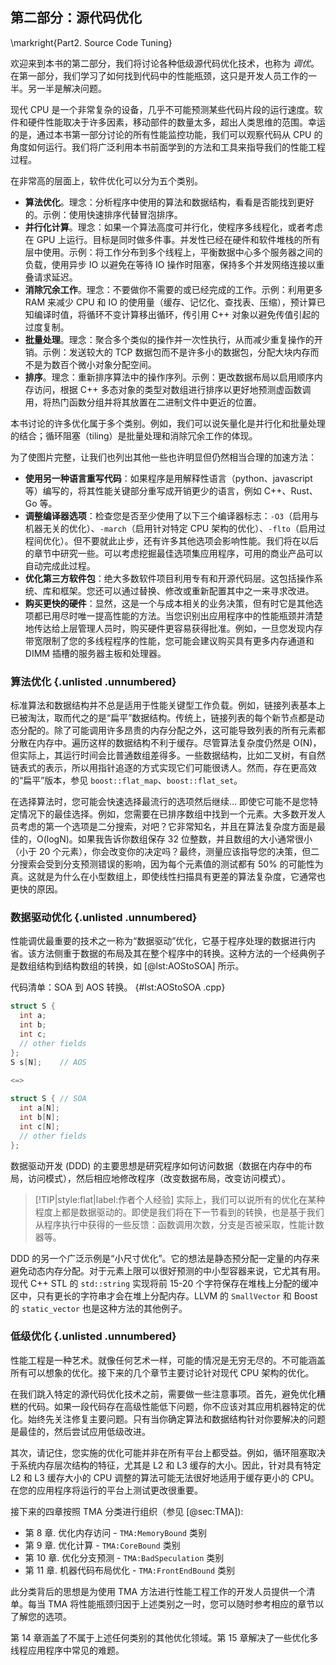 ## 第二部分：源代码优化

\markright{Part2. Source Code Tuning}

欢迎来到本书的第二部分，我们将讨论各种低级源代码优化技术，也称为 *调优*。在第一部分，我们学习了如何找到代码中的性能瓶颈，这只是开发人员工作的一半。另一半是解决问题。

现代 CPU 是一个非常复杂的设备，几乎不可能预测某些代码片段的运行速度。软件和硬件性能取决于许多因素，移动部件的数量太多，超出人类思维的范围。幸运的是，通过本书第一部分讨论的所有性能监控功能，我们可以观察代码从 CPU 的角度如何运行。我们将广泛利用本书前面学到的方法和工具来指导我们的性能工程过程。

在非常高的层面上，软件优化可以分为五个类别。

* **算法优化**。理念：分析程序中使用的算法和数据结构，看看是否能找到更好的。示例：使用快速排序代替冒泡排序。
* **并行化计算**。理念：如果一个算法高度可并行化，使程序多线程化，或者考虑在 GPU 上运行。目标是同时做多件事。并发性已经在硬件和软件堆栈的所有层中使用。示例：将工作分布到多个线程上，平衡数据中心多个服务器之间的负载，使用异步 IO 以避免在等待 IO 操作时阻塞，保持多个并发网络连接以重叠请求延迟。
* **消除冗余工作**。理念：不要做你不需要的或已经完成的工作。示例：利用更多 RAM 来减少 CPU 和 IO 的使用量（缓存、记忆化、查找表、压缩），预计算已知编译时值，将循环不变计算移出循环，传引用 C++ 对象以避免传值引起的过度复制。
* **批量处理**。理念：聚合多个类似的操作并一次性执行，从而减少重复操作的开销。示例：发送较大的 TCP 数据包而不是许多小的数据包，分配大块内存而不是为数百个微小对象分配空间。
* **排序**。理念：重新排序算法中的操作序列。示例：更改数据布局以启用顺序内存访问，根据 C++ 多态对象的类型对数组进行排序以更好地预测虚函数调用，将热门函数分组并将其放置在二进制文件中更近的位置。

本书讨论的许多优化属于多个类别。例如，我们可以说矢量化是并行化和批量处理的结合；循环阻塞（tiling）是批量处理和消除冗余工作的体现。

为了使图片完整，让我们也列出其他一些也许明显但仍然相当合理的加速方法：

* **使用另一种语言重写代码**：如果程序是用解释性语言（python、javascript 等）编写的，将其性能关键部分重写成开销更少的语言，例如 C++、Rust、Go 等。
* **调整编译器选项**：检查您是否至少使用了以下三个编译器标志：`-O3`（启用与机器无关的优化）、`-march`（启用针对特定 CPU 架构的优化）、`-flto`（启用过程间优化）。但不要就此止步，还有许多其他选项会影响性能。我们将在以后的章节中研究一些。可以考虑挖掘最佳选项集应用程序，可用的商业产品可以自动完成此过程。
* **优化第三方软件包**：绝大多数软件项目利用专有和开源代码层。这包括操作系统、库和框架。您还可以通过替换、修改或重新配置其中之一来寻求改进。
* **购买更快的硬件**：显然，这是一个与成本相关的业务决策，但有时它是其他选项都已用尽时唯一提高性能的方法。当您识别出应用程序中的性能瓶颈并清楚地传达给上层管理人员时，购买硬件更容易获得批准。例如，一旦您发现内存带宽限制了您的多线程程序的性能，您可能会建议购买具有更多内存通道和 DIMM 插槽的服务器主板和处理器。

### 算法优化 {.unlisted .unnumbered}

标准算法和数据结构并不总是适用于性能关键型工作负载。例如，链接列表基本上已被淘汰，取而代之的是“扁平”数据结构。传统上，链接列表的每个新节点都是动态分配的。除了可能调用许多昂贵的内存分配之外，这可能导致列表的所有元素都分散在内存中。遍历这样的数据结构不利于缓存。尽管算法复杂度仍然是 O(N)，但实际上，其运行时间会比普通数组差得多。一些数据结构，比如二叉树，有自然链表式的表示，所以用指针追逐的方式实现它们可能很诱人。然而，存在更高效的“扁平”版本，参见 `boost::flat_map`、`boost::flat_set`。

在选择算法时，您可能会快速选择最流行的选项然后继续... 即使它可能不是您特定情况下的最佳选择。例如，您需要在已排序数组中找到一个元素。大多数开发人员考虑的第一个选项是二分搜索，对吧？它非常知名，并且在算法复杂度方面是最佳的，O(logN)。如果我告诉你数组保存 32 位整数，并且数组的大小通常很小（小于 20 个元素），你会改变你的决定吗？最终，测量应该指导您的决策，但二分搜索会受到分支预测错误的影响，因为每个元素值的测试都有 50% 的可能性为真。这就是为什么在小型数组上，即使线性扫描具有更差的算法复杂度，它通常也更快的原因。

### 数据驱动优化 {.unlisted .unnumbered}

性能调优最重要的技术之一称为“数据驱动”优化，它基于程序处理的数据进行内省。该方法侧重于数据的布局及其在整个程序中的转换。这种方法的一个经典例子是数组结构到结构数组的转换，如 [@lst:AOStoSOA] 所示。

代码清单：SOA 到 AOS 转换。 {#lst:AOStoSOA .cpp}
``` cpp
struct S {
  int a;
  int b;
  int c;
  // other fields
};
S s[N];    // AOS

<=>
    
struct S { // SOA
  int a[N];
  int b[N];
  int c[N];
  // other fields  
};
```

数据驱动开发 (DDD) 的主要思想是研究程序如何访问数据（数据在内存中的布局，访问模式），然后相应地修改程序（改变数据布局，改变访问模式）。

> [!TIP|style:flat|label:作者个人经验]
> 实际上，我们可以说所有的优化在某种程度上都是数据驱动的。即使是我们将在下一节看到的转换，也是基于我们从程序执行中获得的一些反馈：函数调用次数，分支是否被采取，性能计数器等。

DDD 的另一个广泛示例是“小尺寸优化”。它的想法是静态预分配一定量的内存来避免动态内存分配。对于元素上限可以很好预测的中小型容器来说，它尤其有用。现代 C++ STL 的 `std::string` 实现将前 15-20 个字符保存在堆栈上分配的缓冲区中，只有更长的字符串才会在堆上分配内存。LLVM 的 `SmallVector` 和 Boost 的 `static_vector` 也是这种方法的其他例子。

### 低级优化 {.unlisted .unnumbered}

性能工程是一种艺术。就像任何艺术一样，可能的情况是无穷无尽的。不可能涵盖所有可以想象的优化。接下来的几个章节主要讨论针对现代 CPU 架构的优化。

在我们跳入特定的源代码优化技术之前，需要做一些注意事项。首先，避免优化糟糕的代码。如果一段代码存在高级性能低下问题，你不应该对其应用机器特定的优化。始终先关注修复主要问题。只有当你确定算法和数据结构针对你要解决的问题是最佳的，然后尝试应用低级改进。

其次，请记住，您实施的优化可能并非在所有平台上都受益。例如，循环阻塞取决于系统内存层次结构的特征，尤其是 L2 和 L3 缓存的大小。因此，针对具有特定 L2 和 L3 缓存大小的 CPU 调整的算法可能无法很好地适用于缓存更小的 CPU。在您的应用程序将运行的平台上测试更改很重要。

接下来的四章按照 TMA 分类进行组织（参见 [@sec:TMA]):

* 第 8 章. 优化内存访问 - `TMA:MemoryBound` 类别
* 第 9 章. 优化计算 - `TMA:CoreBound` 类别
* 第 10 章. 优化分支预测 - `TMA:BadSpeculation` 类别
* 第 11 章. 机器代码布局优化 - `TMA:FrontEndBound` 类别

此分类背后的思想是为使用 TMA 方法进行性能工程工作的开发人员提供一个清单。每当 TMA 将性能瓶颈归因于上述类别之一时，您可以随时参考相应的章节以了解您的选项。

第 14 章涵盖了不属于上述任何类别的其他优化领域。第 15 章解决了一些优化多线程应用程序中常见的难题。
